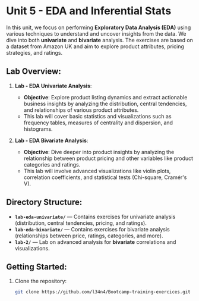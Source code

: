 # Unit 5 - EDA and Inferential Stats

In this unit, we focus on performing **Exploratory Data Analysis (EDA)** using various techniques to understand and uncover insights from the data. We dive into both **univariate** and **bivariate** analysis. The exercises are based on a dataset from Amazon UK and aim to explore product attributes, pricing strategies, and ratings.

## Lab Overview:

1. **Lab - EDA Univariate Analysis**: 
   - **Objective**: Explore product listing dynamics and extract actionable business insights by analyzing the distribution, central tendencies, and relationships of various product attributes.
   - This lab will cover basic statistics and visualizations such as frequency tables, measures of centrality and dispersion, and histograms.

2. **Lab - EDA Bivariate Analysis**: 
   - **Objective**: Dive deeper into product insights by analyzing the relationship between product pricing and other variables like product categories and ratings.
   - This lab will involve advanced visualizations like violin plots, correlation coefficients, and statistical tests (Chi-square, Cramér's V).

## Directory Structure:

- **`lab-eda-univariate/`** — Contains exercises for univariate analysis (distribution, central tendencies, pricing, and ratings).
- **`lab-eda-bivariate/`** — Contains exercises for bivariate analysis (relationships between price, ratings, categories, and more).
- **`lab-2/`** — Lab on advanced analysis for **bivariate** correlations and visualizations.

## Getting Started:

1. Clone the repository:
   ```bash
   git clone https://github.com/l34n4/Bootcamp-training-exercices.git
